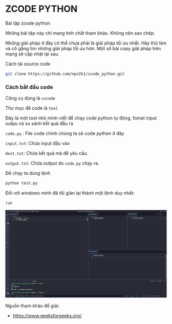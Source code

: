 # ZCODE PYTHON
Bài tập zcode python

Những bài tập này chỉ mang tính chất tham khảo. Không nên sao chép.

Những giải pháp ở đây có thể chưa phải là giải pháp tối ưu nhất. Hãy thử làm và cố gằng tìm những giải pháp tối ưu hơn. Một số bài copy giải pháp trên mạng sẽ cập nhật lại sau.

Cách tải source code

```bash
git clone https://github.com/npv2k1/zcode_python.git
```

### Cách bắt đầu code

Công cụ dùng là `vscode`

Thư mục để code là `tool`

Đây là một tool nhỏ mình viết để chạy code python tự động, fomat input outpu và so sánh kết quả đầu ra

`code.py` : File code chính chúng ta sẽ code python ở đây

`input.txt`: Chứa input đầu vào

`dest.txt`: Chứa kết quả mà để yêu cầu.

`output.txt`: Chứa output do `code.py` chạy ra.

Để chạy ta dùng lệnh

```python
python test.py
```

Đối với windows mình đã tối giản lại thành một lệnh duy nhất:

```bash
run
```

![](/assets/tool.png)

Nguồn tham khảo để giải:

* https://www.geeksforgeeks.org/

